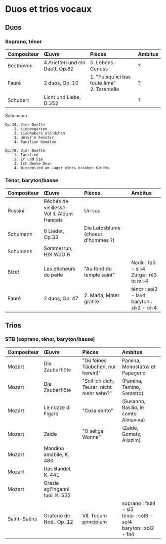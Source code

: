 # Duos et trios vocaux

## Duos

### Soprano, ténor

Compositeur | Œuvre | Pièces | Ambitus
------------|:------|:-------|:-------
Beethoven | 4 Arietten und ein Duett, Op.82 | 5. Lebens-Genuss | ?
Fauré | 2 duos, Op. 10 | 1. "Puisqu'ici bas toute âme" <br /> 2. Tarentelle | ?
Schubert | Licht und Liebe, D.352 | | ?


Schumann

    Op.34, Vier Duette
        1. Liebesgarten
        2. Liebhabers Ständchen
        3. Unter'm Fenster
        4. Familien Gemälde

    Op.78, Vier Duette
        1. Tanzlied
        2. Er und Sie
        3. Ich denke Dein
        4. Wiegenlied am Lager eines kranken Kindes



### Ténor, baryton/basse

Compositeur | Œuvre | Pièces | Ambitus
------------|:------|:-------|:-------
Rossini | Péchés de vieillesse <br /> Vol II. Album français | Un sou |
Schumann | 6 Lieder, Op.33 | Die Lotosblume (choeur d'hommes ?) |
Schumann | Sommerruh, H/K WoO 9 | |
Bizet | Les pêcheurs de perle | "Au fond du temple saint" | Nadir : fa3 - si♭4 <br /> Zurga : ré3 to mi♭4
Fauré | 2 duos, Op. 47 | 2. Maria, Mater gratiæ | ténor : sol3 - la♭4 <br /> baryton : si♭2 - ré♭4

## Trios

### STB (soprano, ténor, baryton/basse)

Compositeur | Œuvre | Pièces | Ambitus
------------|:------|:-------|:-------
Mozart | Die Zauberflöte | "Du feines Täubchen, nur herein!" | Pamina, Monostatos et Papageno
Mozart | Die Zauberflöte | "Soll ich dich, Teurer, nicht mehr sehn?" | (Pamina, Tamino, Sarastro)
Mozart | Le nozze di Figaro | "Cosa sento" | (Susanna, Basilio, le comte Almaviva)
Mozart | Zaide | "O selige Wonne" | (Zaide, Gomatz, Allazim)
Mozart | Mandina amabile, K. 480 | |
Mozart | Das Bandel, K. 441 | |
Mozart | Grazie agl'inganni tuoi, K. 532 | |
Saint-Saëns | Oratorio de Noël, Op. 12 | VII. Tecum principium | soprano : fa♯4 - si5<br /> ténor : sol3 - sol4<br /> baryton : sol2 - fa4


